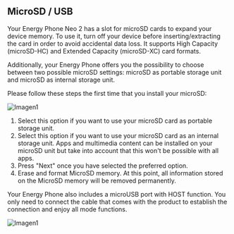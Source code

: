 ## MicroSD / USB

Your Energy Phone Neo 2 has a slot for microSD cards to expand your device memory. To use it, turn off your device before inserting/extracting the card in order to avoid accidental data loss. It supports High Capacity (microSD-HC) and Extended Capacity (microSD-XC) card formats.

Additionally, your Energy Phone offers you the possibility to choose between two possible microSD settings: microSD as portable storage unit and microSD as internal storage unit.

Please follow these steps the first time that you install your microSD:

![Imagen1](http://static.energysistem.com/images/manuals/42762/57d6cd8fb4882.jpg)

1. Select this option if you want to use your microSD card as portable storage unit.
2. Select this option if you want to use your microSD card as an internal storage unit. Apps and multimedia content can be installed on your microSD unit but take into account that this won't be possible with all apps.
3. Press "Next" once you have selected the preferred option.
4. Erase and format MicroSD memory. At this point, all information stored on the MicroSD memory will be removed permanently.


Your Energy Phone also includes a microUSB port with HOST function. You only need to connect the cable that comes with the product to establish the connection and enjoy all mode functions.

![Imagen1](http://static.energysistem.com/images/manuals/42762/57cd4c628e1e9.jpg)

